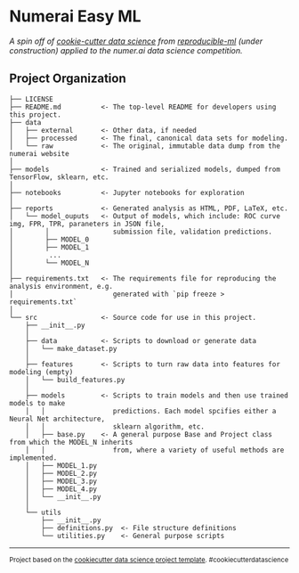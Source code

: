 # Numerai Easy ML

_A spin off of [cookie-cutter data science](https://github.com/drivendata/cookiecutter-data-science) from [reproducible-ml](https://github.com/carlomazzaferro/reproducible-ml) (under construction) applied to the numer.ai data science competition._

Project Organization
--------------------

    ├── LICENSE
    ├── README.md          <- The top-level README for developers using this project.
    ├── data
    │   ├── external       <- Other data, if needed
    │   ├── processed      <- The final, canonical data sets for modeling.
    │   └── raw            <- The original, immutable data dump from the numerai website
    │
    ├── models             <- Trained and serialized models, dumped from TensorFlow, sklearn, etc.
    │
    ├── notebooks          <- Jupyter notebooks for exploration
    │
    ├── reports            <- Generated analysis as HTML, PDF, LaTeX, etc.
    │   └── model_ouputs   <- Output of models, which include: ROC curve img, FPR, TPR, paraneters in JSON file,
    │        │                submission file, validation predictions.
    │        ├── MODEL_0
    │        ├── MODEL_1
    │         ...
    │        └── MODEL_N
    │
    ├── requirements.txt   <- The requirements file for reproducing the analysis environment, e.g.
    │                         generated with `pip freeze > requirements.txt`
    │
    └── src                <- Source code for use in this project.
        ├── __init__.py    
        │
        ├── data           <- Scripts to download or generate data
        │   └── make_dataset.py
        │
        ├── features       <- Scripts to turn raw data into features for modeling (empty)
        │   └── build_features.py
        │
        ├── models         <- Scripts to train models and then use trained models to make
        │   │                 predictions. Each model spcifies either a Neural Net architecture,
        │   │                 sklearn algorithm, etc.
        │   ├── base.py    <- A general purpose Base and Project class from which the MODEL_N inherits
        │   │                 from, where a variety of useful methods are implemented.
        │   ├── MODEL_1.py
        │   ├── MODEL_2.py
        │   ├── MODEL_3.py
        │   ├── MODEL_4.py
        │   └── __init__.py 
        │     
        └── utils
            ├── __init__.py 
            ├── definitions.py  <- File structure definitions
            └── utilities.py    <- General purpose scripts
    



--------

<p><small>Project based on the <a target="_blank" href="https://drivendata.github.io/cookiecutter-data-science/">cookiecutter data science project template</a>. #cookiecutterdatascience</small></p>
